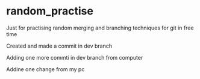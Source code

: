 # random_practise
Just for practising random merging and branching techniques for git in free time

Created and made a commit in dev branch

Adding one more commti in dev branch from computer

Addine one change from my pc